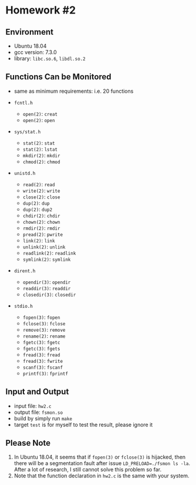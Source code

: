 # Homework #2

## Environment

* Ubuntu 18.04
* gcc version: 7.3.0
* library: `libc.so.6`, `libdl.so.2`

## Functions Can be Monitored

* same as minimum requirements: i.e. 20 functions

* `fcntl.h`
  * `open(2)`: `creat`
  * `open(2)`: `open`
* `sys/stat.h`
  * `stat(2)`: `stat`
  * `stat(2)`: `lstat`
  * `mkdir(2)`: `mkdir`
  * `chmod(2)`: `chmod`
* `unistd.h`
  * `read(2)`: `read`
  * `write(2)`: `write`
  * `close(2)`: `close`
  * `dup(2)`: `dup`
  * `dup(2)`: `dup2`
  * `chdir(2)`: `chdir`
  * `chown(2)`: `chown`
  * `rmdir(2)`: `rmdir`
  * `pread(2)`: `pwrite`
  * `link(2)`: `link`
  * `unlink(2)`: `unlink`
  * `readlink(2)`: `readlink`
  * `symlink(2)`: `symlink`
* `dirent.h`
  * `opendir(3)`: `opendir`
  * `readdir(3)`: `readdir`
  * `closedir(3)`: `closedir`
* `stdio.h`
  * `fopen(3)`: `fopen`
  * `fclose(3)`: `fclose`
  * `remove(3)`: `remove`
  * `rename(2)`: `rename`
  * `fgetc(3)`: `fgetc`
  * `fgetc(3)`: `fgets`
  * `fread(3)`: `fread`
  * `fread(3)`: `fwrite`
  * `scanf(3)`: `fscanf`
  * `printf(3)`: `fprintf`

## Input and Output

* input file: `hw2.c`
* output file: `fsmon.so`
* build by simply run `make`
* target `test` is for myself to test the result, please ignore it

## Please Note

1. In Ubuntu 18.04, it seems that if `fopen(3)` or `fclose(3)` is hijacked, then there will be a segmentation fault after issue `LD_PRELOAD=./fsmon ls -la`. After a lot of research, I still cannot solve this problem so far.
2. Note that the function declaration in `hw2.c` is the same with your system.
